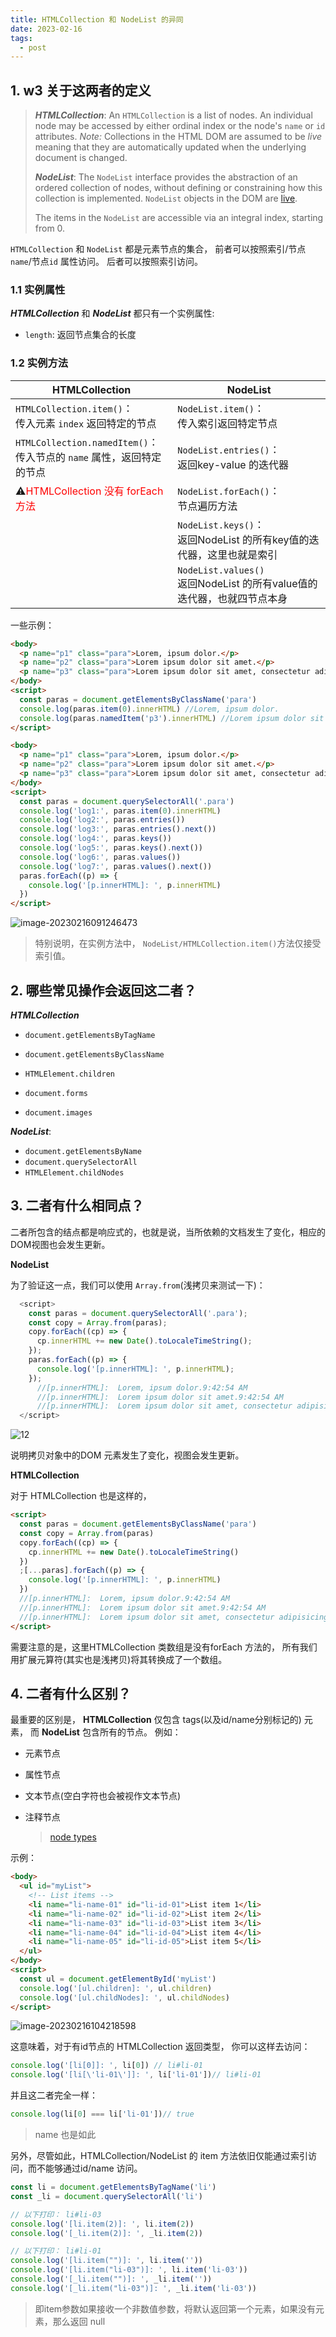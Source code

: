 ```yaml
---
title: HTMLCollection 和 NodeList 的异同
date: 2023-02-16
tags:
  - post
---
```


## 1. w3 关于这两者的定义

> **_HTMLCollection_**: An `HTMLCollection` is a list of nodes. An individual node may be accessed by either ordinal index or the node's `name` or `id` attributes. _Note:_ Collections in the HTML DOM are assumed to be _live_ meaning that they are automatically updated when the underlying document is changed.
>
> **_NodeList_**: The `NodeList` interface provides the abstraction of an ordered collection of nodes, without defining or constraining how this collection is implemented. `NodeList` objects in the DOM are [live](https://www.w3.org/TR/DOM-Level-3-Core/core.html#td-live).
>
> The items in the `NodeList` are accessible via an integral index, starting from 0.

`HTMLCollection` 和 `NodeList` 都是元素节点的集合， 前者可以按照索引/节点`name`/节点`id` 属性访问。 后者可以按照索引访问。

### 1.1 实例属性

**_HTMLCollection_** 和 **_NodeList_** 都只有一个实例属性:

- `length`: 返回节点集合的长度

### 1.2 实例方法

| HTMLCollection                                                             | NodeList                                                                    |
| -------------------------------------------------------------------------- | --------------------------------------------------------------------------- |
| `HTMLCollection.item()`：<br />传入元素 `index` 返回特定的节点             | `NodeList.item()`：<br />传入索引返回特定节点                               |
| `HTMLCollection.namedItem()`：<br />传入节点的 `name` 属性，返回特定的节点 | `NodeList.entries()`：<br />返回key-value 的迭代器                          |
| :warning:<span style="color:red">HTMLCollection 没有 forEach 方法</span>   | `NodeList.forEach()`：<br />节点遍历方法                                    |
|                                                                            | `NodeList.keys()`：<br />返回NodeList 的所有key值的迭代器，这里也就是索引   |
|                                                                            | `NodeList.values()`<br />返回NodeList 的所有value值的迭代器，也就四节点本身 |

一些示例：

```html
<body>
  <p name="p1" class="para">Lorem, ipsum dolor.</p>
  <p name="p2" class="para">Lorem ipsum dolor sit amet.</p>
  <p name="p3" class="para">Lorem ipsum dolor sit amet, consectetur adipisicing elit.</p>
</body>
<script>
  const paras = document.getElementsByClassName('para')
  console.log(paras.item(0).innerHTML) //Lorem, ipsum dolor.
  console.log(paras.namedItem('p3').innerHTML) //Lorem ipsum dolor sit amet, consectetur adipisicing elit.
</script>
```

```html
<body>
  <p name="p1" class="para">Lorem, ipsum dolor.</p>
  <p name="p2" class="para">Lorem ipsum dolor sit amet.</p>
  <p name="p3" class="para">Lorem ipsum dolor sit amet, consectetur adipisicing elit.</p>
</body>
<script>
  const paras = document.querySelectorAll('.para')
  console.log('log1:', paras.item(0).innerHTML)
  console.log('log2:', paras.entries())
  console.log('log3:', paras.entries().next())
  console.log('log4:', paras.keys())
  console.log('log5:', paras.keys().next())
  console.log('log6:', paras.values())
  console.log('log7:', paras.values().next())
  paras.forEach((p) => {
    console.log('[p.innerHTML]: ', p.innerHTML)
  })
</script>
```

![image-20230216091246473](index.assets/image-20230216091246473.png)

> 特别说明，在实例方法中， `NodeList/HTMLCollection.item()`方法仅接受索引值。

## 2. 哪些常见操作会返回这二者？

**_HTMLCollection_**

- `document.getElementsByTagName`

- `document.getElementsByClassName`

- `HTMLElement.children`
- `document.forms`
- `document.images`

**_NodeList_**:

- `document.getElementsByName`
- `document.querySelectorAll`
- `HTMLElement.childNodes`

## 3. 二者有什么相同点？

二者所包含的结点都是响应式的，也就是说，当所依赖的文档发生了变化，相应的DOM视图也会发生更新。

**NodeList**

为了验证这一点，我们可以使用 `Array.from`(浅拷贝来测试一下)：

```js
  <script>
    const paras = document.querySelectorAll('.para');
    const copy = Array.from(paras);
    copy.forEach((cp) => {
      cp.innerHTML += new Date().toLocaleTimeString();
    });
    paras.forEach((p) => {
      console.log('[p.innerHTML]: ', p.innerHTML);
    });
      //[p.innerHTML]:  Lorem, ipsum dolor.9:42:54 AM
      //[p.innerHTML]:  Lorem ipsum dolor sit amet.9:42:54 AM
      //[p.innerHTML]:  Lorem ipsum dolor sit amet, consectetur adipisicing
  </script>
```

![12](index.assets/12.jpg)

说明拷贝对象中的DOM 元素发生了变化，视图会发生更新。

**HTMLCollection**

对于 HTMLCollection 也是这样的，

```html
<script>
  const paras = document.getElementsByClassName('para')
  const copy = Array.from(paras)
  copy.forEach((cp) => {
    cp.innerHTML += new Date().toLocaleTimeString()
  })
  ;[...paras].forEach((p) => {
    console.log('[p.innerHTML]: ', p.innerHTML)
  })
  //[p.innerHTML]:  Lorem, ipsum dolor.9:42:54 AM
  //[p.innerHTML]:  Lorem ipsum dolor sit amet.9:42:54 AM
  //[p.innerHTML]:  Lorem ipsum dolor sit amet, consectetur adipisicing elit.9:42:54 AM
</script>
```

需要注意的是，这里HTMLCollection 类数组是没有forEach 方法的， 所有我们用扩展元算符(其实也是浅拷贝)将其转换成了一个数组。

## 4. 二者有什么区别？

最重要的区别是， **HTMLCollection** 仅包含 tags(以及id/name分别标记的) 元素， 而 **NodeList** 包含所有的节点。 例如：

- 元素节点

- 属性节点

- 文本节点(空白字符也会被视作文本节点)

- 注释节点

  > [node types](https://www.w3schools.com/jsref/prop_node_nodetype.asp)

示例：

```html
<body>
  <ul id="myList">
    <!-- List items -->
    <li name="li-name-01" id="li-id-01">List item 1</li>
    <li name="li-name-02" id="li-id-02">List item 2</li>
    <li name="li-name-03" id="li-id-03">List item 3</li>
    <li name="li-name-04" id="li-id-04">List item 4</li>
    <li name="li-name-05" id="li-id-05">List item 5</li>
  </ul>
</body>
<script>
  const ul = document.getElementById('myList')
  console.log('[ul.children]: ', ul.children)
  console.log('[ul.childNodes]: ', ul.childNodes)
</script>
```

![image-20230216104218598](index.assets/image-20230216104218598.png)

这意味着，对于有id节点的 HTMLCollection 返回类型， 你可以这样去访问：

```js
console.log('[li[0]]: ', li[0]) // li#li-01
console.log('[li[\'li-01\']]: ', li['li-01'])// li#li-01
```

并且这二者完全一样：

```js
console.log(li[0] === li['li-01'])// true
```

> name 也是如此

另外，尽管如此，HTMLCollection/NodeList 的 item 方法依旧仅能通过索引访问，而不能够通过id/name 访问。

```js
const li = document.getElementsByTagName('li')
const _li = document.querySelectorAll('li')

// 以下打印： li#li-03
console.log('[li.item(2)]: ', li.item(2))
console.log('[_li.item(2)]: ', _li.item(2))

// 以下打印： li#li-01
console.log('[li.item("")]: ', li.item(''))
console.log('[li.item("li-03")]: ', li.item('li-03'))
console.log('[_li.item("")]: ', _li.item(''))
console.log('[_li.item("li-03")]: ', _li.item('li-03'))
```

> 即item参数如果接收一个非数值参数，将默认返回第一个元素，如果没有元素，那么返回 null
